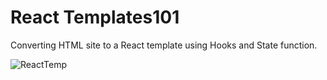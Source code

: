 # React Templates101
Converting HTML site to a React template using Hooks and State function.

![ReactTemp](https://user-images.githubusercontent.com/67953399/104356711-8d171200-550c-11eb-9be9-058fce80a856.jpg)
